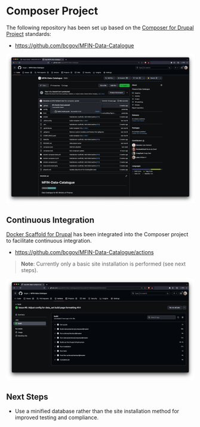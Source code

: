 # Composer Project

The following repository has been set up based on the [Composer for Drupal Project](https://github.com/drupal-composer/drupal-project) standards:

* https://github.com/bcgov/MFIN-Data-Catalogue

![MFIN Data Catalogue](assets/images/mfin-data-catalogue.png)

## Continuous Integration

[Docker Scaffold for Drupal](https://github.com/drupalwxt/docker-scaffold) has been integrated into the Composer project to facilitate continuous integration.

* https://github.com/bcgov/MFIN-Data-Catalogue/actions

> **Note**: Currently only a basic site installation is performed (see next steps).

![Docker Scaffold](assets/images/docker-scaffold.png)

## Next Steps

* Use a minified database rather than the site installation method for improved testing and compliance.
